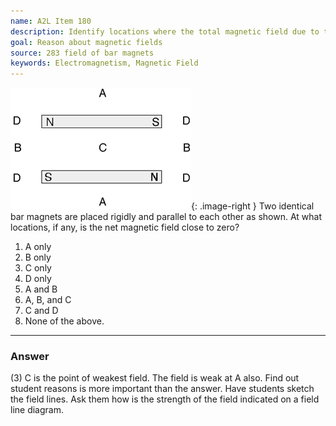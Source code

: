 ```yaml
---
name: A2L Item 180
description: Identify locations where the total magnetic field due to two bar magnets is zero?
goal: Reason about magnetic fields
source: 283 field of bar magnets
keywords: Electromagnetism, Magnetic Field
---
```


![Item180_fig1.gif](../images/Item180_fig1.gif){: .image-right } Two
identical bar magnets are placed rigidly and parallel to each other as
shown.  At what locations, if any, is the net magnetic field close to
zero?

1. A only
2. B only
3. C only
4. D only
5. A and B
6. A, B, and C
7. C and D
8. None of the above.




<hr/>

### Answer 

(3) C is the point of weakest field. The field is weak at A also.
Find out student reasons is more important than the answer. Have
students sketch the field lines. Ask them how is the strength of the
field indicated on a field line diagram.
